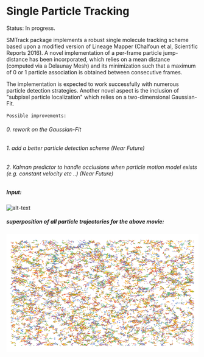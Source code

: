 Single Particle Tracking
=======

Status: In progress.

SMTrack package implements a robust single molecule tracking scheme based upon a modified version of Lineage Mapper (Chalfoun et al, Scientific Reports 2016). A novel implementation of a per-frame particle jump-distance has been incorporated, which relies on a mean distance (computed via a Delaunay Mesh) and its minimization such that a maximum of 0 or 1 particle association is obtained between consecutive frames.

The implementation is expected to work successfully with numerous particle detection strategies. Another novel aspect is the inclusion of
"subpixel particle localization" which relies on a two-dimensional Gaussian-Fit.

`Possible improvements:`

###### 0. rework on the Gaussian-Fit
###### 1. add a better particle detection scheme (Near Future)
###### 2. Kalman predictor to handle occlusions when particle motion model exists (e.g. constant velocity etc ..) (Near Future)





##### Input:

![alt-text](https://github.com/alihashmiii/SMtrack/blob/master/for%20readme/input.gif) 


##### superposition of all particle trajectories for the above movie:

![alt-text](https://github.com/alihashmiii/SMtrack/blob/master/for%20readme/particle%20Trajectories.png)
